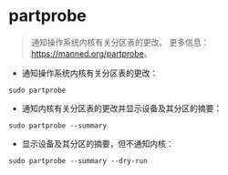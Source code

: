 # partprobe

> 通知操作系统内核有关分区表的更改。
> 更多信息：<https://manned.org/partprobe>。

- 通知操作系统内核有关分区表的更改：

`sudo partprobe`

- 通知内核有关分区表的更改并显示设备及其分区的摘要：

`sudo partprobe --summary`

- 显示设备及其分区的摘要，但不通知内核：

`sudo partprobe --summary --dry-run`